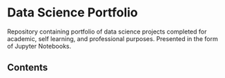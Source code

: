 # Data Science Portfolio
Repository containing portfolio of data science projects completed for academic, self learning, and professional purposes. Presented in the form of Jupyter Notebooks.

## Contents
